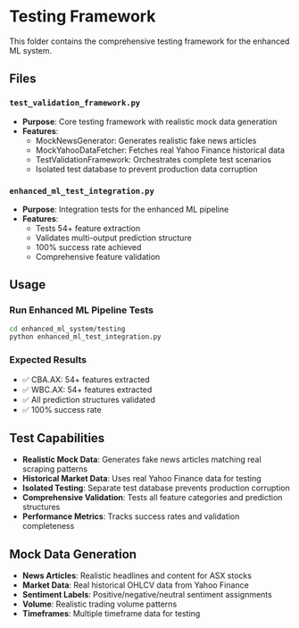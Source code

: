 # Testing Framework

This folder contains the comprehensive testing framework for the enhanced ML system.

## Files

### `test_validation_framework.py`
- **Purpose**: Core testing framework with realistic mock data generation
- **Features**: 
  - MockNewsGenerator: Generates realistic fake news articles
  - MockYahooDataFetcher: Fetches real Yahoo Finance historical data
  - TestValidationFramework: Orchestrates complete test scenarios
  - Isolated test database to prevent production data corruption

### `enhanced_ml_test_integration.py`
- **Purpose**: Integration tests for the enhanced ML pipeline
- **Features**:
  - Tests 54+ feature extraction
  - Validates multi-output prediction structure
  - 100% success rate achieved
  - Comprehensive feature validation

## Usage

### Run Enhanced ML Pipeline Tests
```bash
cd enhanced_ml_system/testing
python enhanced_ml_test_integration.py
```

### Expected Results
- ✅ CBA.AX: 54+ features extracted
- ✅ WBC.AX: 54+ features extracted  
- ✅ All prediction structures validated
- ✅ 100% success rate

## Test Capabilities
- **Realistic Mock Data**: Generates fake news articles matching real scraping patterns
- **Historical Market Data**: Uses real Yahoo Finance data for testing
- **Isolated Testing**: Separate test database prevents production corruption
- **Comprehensive Validation**: Tests all feature categories and prediction structures
- **Performance Metrics**: Tracks success rates and validation completeness

## Mock Data Generation
- **News Articles**: Realistic headlines and content for ASX stocks
- **Market Data**: Real historical OHLCV data from Yahoo Finance
- **Sentiment Labels**: Positive/negative/neutral sentiment assignments
- **Volume**: Realistic trading volume patterns
- **Timeframes**: Multiple timeframe data for testing
